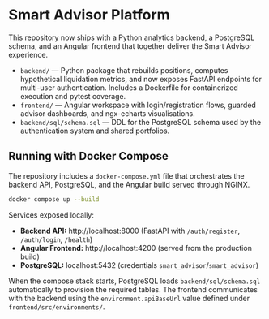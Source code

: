 # Smart Advisor Platform

This repository now ships with a Python analytics backend, a PostgreSQL schema, and an Angular frontend that together deliver the Smart Advisor experience.

- `backend/` — Python package that rebuilds positions, computes hypothetical liquidation metrics, and now exposes FastAPI endpoints for multi-user authentication. Includes a Dockerfile for containerized execution and pytest coverage.
- `frontend/` — Angular workspace with login/registration flows, guarded advisor dashboards, and ngx-echarts visualisations.
- `backend/sql/schema.sql` — DDL for the PostgreSQL schema used by the authentication system and shared portfolios.

## Running with Docker Compose

The repository includes a `docker-compose.yml` file that orchestrates the backend API, PostgreSQL, and the Angular build served through NGINX.

```bash
docker compose up --build
```

Services exposed locally:

- **Backend API:** http://localhost:8000 (FastAPI with `/auth/register`, `/auth/login`, `/health`)
- **Angular Frontend:** http://localhost:4200 (served from the production build)
- **PostgreSQL:** localhost:5432 (credentials `smart_advisor`/`smart_advisor`)

When the compose stack starts, PostgreSQL loads `backend/sql/schema.sql` automatically to provision the required tables. The frontend communicates with the backend using the `environment.apiBaseUrl` value defined under `frontend/src/environments/`.

